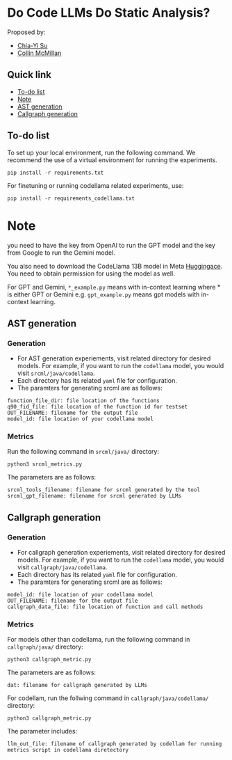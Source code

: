 # Do Code LLMs Do Static Analysis?

Proposed by:
- [Chia-Yi Su](https://chiayisu.github.io/)
- [Collin McMillan](https://sdf.org/~cmc/)

## Quick link
- [To-do list](#to-do-list)
- [Note](#note)
- [AST generation](#ast-generation)
- [Callgraph generation](#callgraph-generation)


## To-do list

To set up your local environment, run the following command. We recommend the use of a virtual environment for running the experiments.
```
pip install -r requirements.txt
```
For finetuning or running codellama related experiments, use:
```
pip install -r requirements_codellama.txt
```

# Note 
you need to have the key from OpenAI to run the GPT model and the key from Google to run the Gemini model. 

You also need to download the CodeLlama 13B model in Meta [Huggingace](https://huggingface.co/codellama/CodeLlama-13b-Instruct-hf). You need to obtain permission for using the model as well.

For GPT and Gemini, ``*_example.py`` means with in-context learning where * is either GPT or Gemini e.g. ``gpt_example.py`` means gpt models with in-context learning.


## AST generation

### Generation
- For AST generation experiements, visit related directory for desired models. For example, if you want to run the ``codellama`` model, you would visit ``srcml/java/codellama``.
- Each directory has its related ``yaml`` file for configuration.
- The paramters for generating srcml are as follows:

```
function_file_dir: file location of the functions
q90_fid_file: file location of the function id for testset
OUT_FILENAME: filename for the output file
model_id: file location of your codellama model
```
### Metrics
Run the following command in ``srcml/java/`` directory:
```
python3 srcml_metrics.py
```

The parameters are as follows:
```
srcml_tools_filename: filename for srcml generated by the tool
srcml_gpt_filename: filename for srcml generated by LLMs
```

## Callgraph generation

### Generation
- For callgraph generation experiements, visit related directory for desired models. For example, if you want to run the ``codellama`` model, you would visit ``callgraph/java/codellama``.
- Each directory has its related ``yaml`` file for configuration.
- The paramters for generating srcml are as follows:

```
model_id: file location of your codellama model
OUT_FILENAME: filename for the output file
callgraph_data_file: file location of function and call methods
```
### Metrics
For models other than codellama, run the following command in ``callgraph/java/`` directory:
```
python3 callgraph_metric.py
```
The parameters are as follows:
```
dat: filename for callgraph generated by LLMs
```

For codellam, run the follwing command in ``callgraph/java/codellama/`` directory:
```
python3 callgraph_metric.py
```

The parameter includes:
```
llm_out_file: filename of callgraph generated by codellam for running metrics script in codellama diretectory
```
